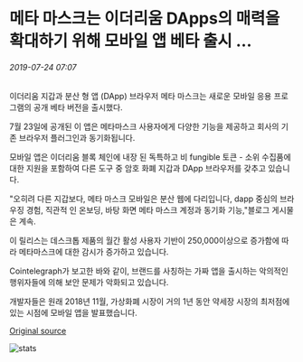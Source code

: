 # 메타 마스크는 이더리움 DApps의 매력을 확대하기 위해 모바일 앱 베타 출시 ...

###### 2019-07-24 07:07

이더리움 지갑과 분산 형 앱 (DApp) 브라우저 메타 마스크는 새로운 모바일 응용 프로그램의 공개 베타 버전을 출시했다.

7월 23일에 공개된 이 앱은 메타마스크 사용자에게 다양한 기능을 제공하고 회사의 기존 브라우저 플러그인과 동기화됩니다.

모바일 앱은 이더리움 블록 체인에 내장 된 독특하고 비 fungible 토큰 - 소위 수집품에 대한 지원을 포함하여 다른 도구 중 암호 화폐 지갑과 DApp 브라우저를 갖추고 있습니다.

"오히려 다른 지갑보다, 메타 마스크 모바일은 분산 웹에 다리입니다, dapp 중심의 브라우징 경험, 직관적 인 온보딩, 바탕 화면 메타 마스크 계정과 동기화 기능,"블로그 게시물은 계속.

이 릴리스는 데스크톱 제품의 월간 활성 사용자 기반이 250,000이상으로 증가함에 따라 메타마스크에 대한 감시가 증가하고 있습니다.

Cointelegraph가 보고한 바와 같이, 브랜드를 사칭하는 가짜 앱을 출시하는 악의적인 행위자들에 의해 보안 문제가 악화되고 있습니다.

개발자들은 원래 2018년 11월, 가상화폐 시장이 거의 1년 동안 약세장 시장의 최저점에 있는 시점에 모바일 앱을 발표했습니다.

[Original source](https://cointelegraph.com/news/metamask-launches-mobile-app-beta-to-broaden-appeal-of-ethereum-dapps)

![stats](https://c.statcounter.com/11760860/0/a89fa40b/1/ "stats")
